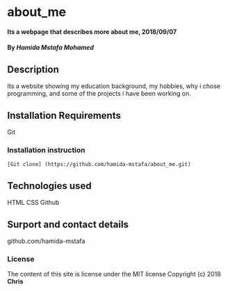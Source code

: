 # about_me
#### Its a webpage that describes more about me, 2018/09/07
#### By *Hamida Mstafa Mohamed*
## Description
Its a website showing my education background, my hobbies, why i chose programming, and some of the projects i have been working on.
## Installation Requirements 
Git
### Installation instruction
```
[Git clone] (https://github.com/hamida-mstafa/about_me.git)
```
## Technologies used
HTML
CSS
Github
## Surport and contact details
github.com/hamida-mstafa
### License
The content of this site is license under the MIT license
Copyright (c) 2018 **Chris**
  
